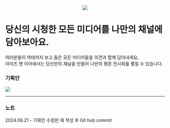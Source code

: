 <p align="center">
  <img src="https://github.com/seoseuo/Eyes-Ears/assets/90320005/1ef48764-6a6e-4c27-be87-8562403aa0fa" style="object-fit: cover;">
</p>

# 당신의 시청한 모든 미디어를 나만의 채널에 담아보아요.
여러분들이 여태까지 보고 들은 모든 미디어들을 의견과 함께 담아내세요, <br>
아이즈 앤 이어에서는 당신만의 채널을 만들어 나만의 평론 전시회를 펼칠 수 있습니다.

### 기획안
<a href="https://chivalrous-saffron-326.notion.site/EnE-6e8b2c03a73e4914844c0aca8aa704a1?pvs=4"><img src="https://img.shields.io/badge/PLAN-FF9E0F?style=for-the-badge&logo=&logoColor=white" /></a>

<hr>

### 노트
2024.06.21 - 기획안 수정판 재 작성 후 Git hub commit
